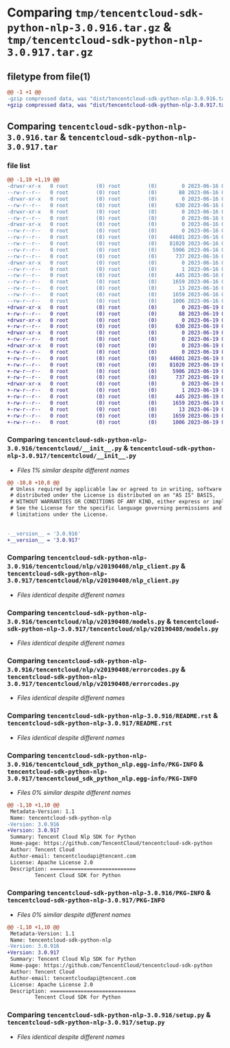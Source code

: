 # Comparing `tmp/tencentcloud-sdk-python-nlp-3.0.916.tar.gz` & `tmp/tencentcloud-sdk-python-nlp-3.0.917.tar.gz`

## filetype from file(1)

```diff
@@ -1 +1 @@
-gzip compressed data, was "dist/tencentcloud-sdk-python-nlp-3.0.916.tar", last modified: Fri Jun 16 00:38:20 2023, max compression
+gzip compressed data, was "dist/tencentcloud-sdk-python-nlp-3.0.917.tar", last modified: Mon Jun 19 00:30:02 2023, max compression
```

## Comparing `tencentcloud-sdk-python-nlp-3.0.916.tar` & `tencentcloud-sdk-python-nlp-3.0.917.tar`

### file list

```diff
@@ -1,19 +1,19 @@
-drwxr-xr-x   0 root         (0) root         (0)        0 2023-06-16 00:38:20.000000 tencentcloud-sdk-python-nlp-3.0.916/
--rw-r--r--   0 root         (0) root         (0)       88 2023-06-16 00:38:20.000000 tencentcloud-sdk-python-nlp-3.0.916/setup.cfg
-drwxr-xr-x   0 root         (0) root         (0)        0 2023-06-16 00:38:20.000000 tencentcloud-sdk-python-nlp-3.0.916/tencentcloud/
--rw-r--r--   0 root         (0) root         (0)      630 2023-06-16 00:38:20.000000 tencentcloud-sdk-python-nlp-3.0.916/tencentcloud/__init__.py
-drwxr-xr-x   0 root         (0) root         (0)        0 2023-06-16 00:38:20.000000 tencentcloud-sdk-python-nlp-3.0.916/tencentcloud/nlp/
--rw-r--r--   0 root         (0) root         (0)        0 2023-06-16 00:38:20.000000 tencentcloud-sdk-python-nlp-3.0.916/tencentcloud/nlp/__init__.py
-drwxr-xr-x   0 root         (0) root         (0)        0 2023-06-16 00:38:20.000000 tencentcloud-sdk-python-nlp-3.0.916/tencentcloud/nlp/v20190408/
--rw-r--r--   0 root         (0) root         (0)        0 2023-06-16 00:38:20.000000 tencentcloud-sdk-python-nlp-3.0.916/tencentcloud/nlp/v20190408/__init__.py
--rw-r--r--   0 root         (0) root         (0)    44601 2023-06-16 00:38:20.000000 tencentcloud-sdk-python-nlp-3.0.916/tencentcloud/nlp/v20190408/nlp_client.py
--rw-r--r--   0 root         (0) root         (0)    81020 2023-06-16 00:38:20.000000 tencentcloud-sdk-python-nlp-3.0.916/tencentcloud/nlp/v20190408/models.py
--rw-r--r--   0 root         (0) root         (0)     5906 2023-06-16 00:38:20.000000 tencentcloud-sdk-python-nlp-3.0.916/tencentcloud/nlp/v20190408/errorcodes.py
--rw-r--r--   0 root         (0) root         (0)      737 2023-06-16 00:38:20.000000 tencentcloud-sdk-python-nlp-3.0.916/README.rst
-drwxr-xr-x   0 root         (0) root         (0)        0 2023-06-16 00:38:20.000000 tencentcloud-sdk-python-nlp-3.0.916/tencentcloud_sdk_python_nlp.egg-info/
--rw-r--r--   0 root         (0) root         (0)        1 2023-06-16 00:38:20.000000 tencentcloud-sdk-python-nlp-3.0.916/tencentcloud_sdk_python_nlp.egg-info/dependency_links.txt
--rw-r--r--   0 root         (0) root         (0)      445 2023-06-16 00:38:20.000000 tencentcloud-sdk-python-nlp-3.0.916/tencentcloud_sdk_python_nlp.egg-info/SOURCES.txt
--rw-r--r--   0 root         (0) root         (0)     1659 2023-06-16 00:38:20.000000 tencentcloud-sdk-python-nlp-3.0.916/tencentcloud_sdk_python_nlp.egg-info/PKG-INFO
--rw-r--r--   0 root         (0) root         (0)       13 2023-06-16 00:38:20.000000 tencentcloud-sdk-python-nlp-3.0.916/tencentcloud_sdk_python_nlp.egg-info/top_level.txt
--rw-r--r--   0 root         (0) root         (0)     1659 2023-06-16 00:38:20.000000 tencentcloud-sdk-python-nlp-3.0.916/PKG-INFO
--rw-r--r--   0 root         (0) root         (0)     1006 2023-06-16 00:38:20.000000 tencentcloud-sdk-python-nlp-3.0.916/setup.py
+drwxr-xr-x   0 root         (0) root         (0)        0 2023-06-19 00:30:02.000000 tencentcloud-sdk-python-nlp-3.0.917/
+-rw-r--r--   0 root         (0) root         (0)       88 2023-06-19 00:30:02.000000 tencentcloud-sdk-python-nlp-3.0.917/setup.cfg
+drwxr-xr-x   0 root         (0) root         (0)        0 2023-06-19 00:30:02.000000 tencentcloud-sdk-python-nlp-3.0.917/tencentcloud/
+-rw-r--r--   0 root         (0) root         (0)      630 2023-06-19 00:30:02.000000 tencentcloud-sdk-python-nlp-3.0.917/tencentcloud/__init__.py
+drwxr-xr-x   0 root         (0) root         (0)        0 2023-06-19 00:30:02.000000 tencentcloud-sdk-python-nlp-3.0.917/tencentcloud/nlp/
+-rw-r--r--   0 root         (0) root         (0)        0 2023-06-19 00:30:02.000000 tencentcloud-sdk-python-nlp-3.0.917/tencentcloud/nlp/__init__.py
+drwxr-xr-x   0 root         (0) root         (0)        0 2023-06-19 00:30:02.000000 tencentcloud-sdk-python-nlp-3.0.917/tencentcloud/nlp/v20190408/
+-rw-r--r--   0 root         (0) root         (0)        0 2023-06-19 00:30:02.000000 tencentcloud-sdk-python-nlp-3.0.917/tencentcloud/nlp/v20190408/__init__.py
+-rw-r--r--   0 root         (0) root         (0)    44601 2023-06-19 00:30:02.000000 tencentcloud-sdk-python-nlp-3.0.917/tencentcloud/nlp/v20190408/nlp_client.py
+-rw-r--r--   0 root         (0) root         (0)    81020 2023-06-19 00:30:02.000000 tencentcloud-sdk-python-nlp-3.0.917/tencentcloud/nlp/v20190408/models.py
+-rw-r--r--   0 root         (0) root         (0)     5906 2023-06-19 00:30:02.000000 tencentcloud-sdk-python-nlp-3.0.917/tencentcloud/nlp/v20190408/errorcodes.py
+-rw-r--r--   0 root         (0) root         (0)      737 2023-06-19 00:30:02.000000 tencentcloud-sdk-python-nlp-3.0.917/README.rst
+drwxr-xr-x   0 root         (0) root         (0)        0 2023-06-19 00:30:02.000000 tencentcloud-sdk-python-nlp-3.0.917/tencentcloud_sdk_python_nlp.egg-info/
+-rw-r--r--   0 root         (0) root         (0)        1 2023-06-19 00:30:02.000000 tencentcloud-sdk-python-nlp-3.0.917/tencentcloud_sdk_python_nlp.egg-info/dependency_links.txt
+-rw-r--r--   0 root         (0) root         (0)      445 2023-06-19 00:30:02.000000 tencentcloud-sdk-python-nlp-3.0.917/tencentcloud_sdk_python_nlp.egg-info/SOURCES.txt
+-rw-r--r--   0 root         (0) root         (0)     1659 2023-06-19 00:30:02.000000 tencentcloud-sdk-python-nlp-3.0.917/tencentcloud_sdk_python_nlp.egg-info/PKG-INFO
+-rw-r--r--   0 root         (0) root         (0)       13 2023-06-19 00:30:02.000000 tencentcloud-sdk-python-nlp-3.0.917/tencentcloud_sdk_python_nlp.egg-info/top_level.txt
+-rw-r--r--   0 root         (0) root         (0)     1659 2023-06-19 00:30:02.000000 tencentcloud-sdk-python-nlp-3.0.917/PKG-INFO
+-rw-r--r--   0 root         (0) root         (0)     1006 2023-06-19 00:30:02.000000 tencentcloud-sdk-python-nlp-3.0.917/setup.py
```

### Comparing `tencentcloud-sdk-python-nlp-3.0.916/tencentcloud/__init__.py` & `tencentcloud-sdk-python-nlp-3.0.917/tencentcloud/__init__.py`

 * *Files 1% similar despite different names*

```diff
@@ -10,8 +10,8 @@
 # Unless required by applicable law or agreed to in writing, software
 # distributed under the License is distributed on an "AS IS" BASIS,
 # WITHOUT WARRANTIES OR CONDITIONS OF ANY KIND, either express or implied.
 # See the License for the specific language governing permissions and
 # limitations under the License.
 
 
-__version__ = '3.0.916'
+__version__ = '3.0.917'
```

### Comparing `tencentcloud-sdk-python-nlp-3.0.916/tencentcloud/nlp/v20190408/nlp_client.py` & `tencentcloud-sdk-python-nlp-3.0.917/tencentcloud/nlp/v20190408/nlp_client.py`

 * *Files identical despite different names*

### Comparing `tencentcloud-sdk-python-nlp-3.0.916/tencentcloud/nlp/v20190408/models.py` & `tencentcloud-sdk-python-nlp-3.0.917/tencentcloud/nlp/v20190408/models.py`

 * *Files identical despite different names*

### Comparing `tencentcloud-sdk-python-nlp-3.0.916/tencentcloud/nlp/v20190408/errorcodes.py` & `tencentcloud-sdk-python-nlp-3.0.917/tencentcloud/nlp/v20190408/errorcodes.py`

 * *Files identical despite different names*

### Comparing `tencentcloud-sdk-python-nlp-3.0.916/README.rst` & `tencentcloud-sdk-python-nlp-3.0.917/README.rst`

 * *Files identical despite different names*

### Comparing `tencentcloud-sdk-python-nlp-3.0.916/tencentcloud_sdk_python_nlp.egg-info/PKG-INFO` & `tencentcloud-sdk-python-nlp-3.0.917/tencentcloud_sdk_python_nlp.egg-info/PKG-INFO`

 * *Files 0% similar despite different names*

```diff
@@ -1,10 +1,10 @@
 Metadata-Version: 1.1
 Name: tencentcloud-sdk-python-nlp
-Version: 3.0.916
+Version: 3.0.917
 Summary: Tencent Cloud Nlp SDK for Python
 Home-page: https://github.com/TencentCloud/tencentcloud-sdk-python
 Author: Tencent Cloud
 Author-email: tencentcloudapi@tencent.com
 License: Apache License 2.0
 Description: ============================
         Tencent Cloud SDK for Python
```

### Comparing `tencentcloud-sdk-python-nlp-3.0.916/PKG-INFO` & `tencentcloud-sdk-python-nlp-3.0.917/PKG-INFO`

 * *Files 0% similar despite different names*

```diff
@@ -1,10 +1,10 @@
 Metadata-Version: 1.1
 Name: tencentcloud-sdk-python-nlp
-Version: 3.0.916
+Version: 3.0.917
 Summary: Tencent Cloud Nlp SDK for Python
 Home-page: https://github.com/TencentCloud/tencentcloud-sdk-python
 Author: Tencent Cloud
 Author-email: tencentcloudapi@tencent.com
 License: Apache License 2.0
 Description: ============================
         Tencent Cloud SDK for Python
```

### Comparing `tencentcloud-sdk-python-nlp-3.0.916/setup.py` & `tencentcloud-sdk-python-nlp-3.0.917/setup.py`

 * *Files identical despite different names*

